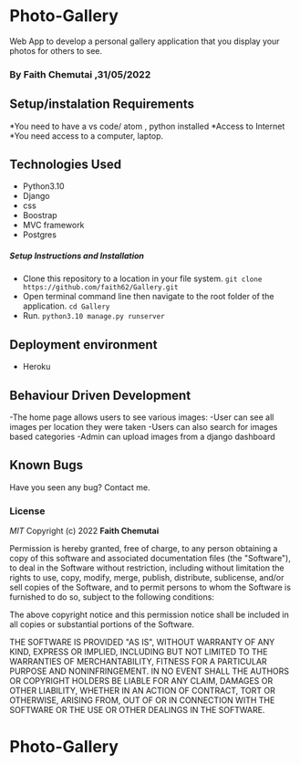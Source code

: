 # Photo-Gallery

Web App to develop a personal gallery application that you display your photos for others to see.

### By Faith Chemutai ,31/05/2022
## Setup/instalation Requirements
*You need to have a vs code/ atom , python installed
*Access to Internet
*You need access to a computer, laptop.

## Technologies Used

- Python3.10
- Django
- css
- Boostrap
- MVC framework
- Postgres

##### Setup Instructions and Installation

- Clone this repository to a location in your file system. `git clone https://github.com/faith62/Gallery.git`
- Open terminal command line then navigate to the root folder of the application. `cd Gallery`
- Run. `python3.10 manage.py runserver`

## Deployment environment

- Heroku

## Behaviour Driven Development
-The home page allows users to see various images:
-User can see all images per location they were taken
-Users can also search for images based categories
-Admin can upload images from a django dashboard


## Known Bugs

Have you seen any bug? Contact me.
### License

*MIT*
Copyright (c) 2022 **Faith Chemutai**

Permission is hereby granted, free of charge, to any person obtaining a copy of this software and associated documentation files (the "Software"), to deal in the Software without restriction, including without limitation the rights to use, copy, modify, merge, publish, distribute, sublicense, and/or sell copies of the Software, and to permit persons to whom the Software is furnished to do so, subject to the following conditions:

The above copyright notice and this permission notice shall be included in all copies or substantial portions of the Software.

THE SOFTWARE IS PROVIDED "AS IS", WITHOUT WARRANTY OF ANY KIND, EXPRESS OR IMPLIED, INCLUDING BUT NOT LIMITED TO THE WARRANTIES OF MERCHANTABILITY, FITNESS FOR A PARTICULAR PURPOSE AND NONINFRINGEMENT. IN NO EVENT SHALL THE AUTHORS OR COPYRIGHT HOLDERS BE LIABLE FOR ANY CLAIM, DAMAGES OR OTHER LIABILITY, WHETHER IN AN ACTION OF CONTRACT, TORT OR OTHERWISE, ARISING FROM, OUT OF OR IN CONNECTION WITH THE SOFTWARE OR THE USE OR OTHER DEALINGS IN THE SOFTWARE.
# Photo-Gallery
